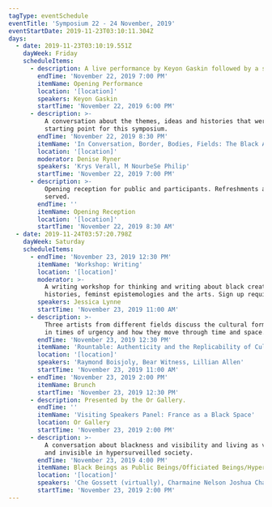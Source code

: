 ```yaml
---
tagType: eventSchedule
eventTitle: 'Symposium 22 - 24 November, 2019'
eventStartDate: 2019-11-23T03:10:11.304Z
days:
  - date: 2019-11-23T03:10:19.551Z
    dayWeek: Friday
    scheduleItems:
      - description: A live performance by Keyon Gaskin followed by a short talk.
        endTime: 'November 22, 2019 7:00 PM'
        itemName: Opening Performance
        location: '[location]'
        speakers: Keyon Gaskin
        startTime: 'November 22, 2019 6:00 PM'
      - description: >-
          A conversation about the themes, ideas and histories that were the
          starting point for this symposium.
        endTime: 'November 22, 2019 8:30 PM'
        itemName: 'In Conversation, Border, Bodies, Fields: The Black Aesthetic Revisited'
        location: '[location]'
        moderator: Denise Ryner
        speakers: 'Krys Verall, M NourbeSe Philip'
        startTime: 'November 22, 2019 7:00 PM'
      - description: >-
          Opening reception for public and participants. Refreshments and snacks
          served.
        endTime: ''
        itemName: Opening Reception
        location: '[location]'
        startTime: 'November 22, 2019 8:30 AM'
  - date: 2019-11-24T03:57:20.798Z
    dayWeek: Saturday
    scheduleItems:
      - endTime: 'November 23, 2019 12:30 PM'
        itemName: 'Workshop: Writing'
        location: '[location]'
        moderator: >-
          A writing workshop for thinking and writing about black creative
          histories, feminst epistemologies and the arts. Sign up required.
        speakers: Jessica Lynne
        startTime: 'November 23, 2019 11:00 AM'
      - description: >-
          Three artists from different fields discuss the cultural forms created
          in times of urgency and how they move through time and space.
        endTime: 'November 23, 2019 12:30 PM'
        itemName: 'Rountable: Authenticity and the Replicability of Cultural Vernaculars'
        location: '[location]'
        speakers: 'Raymond Boisjoly, Bear Witness, Lillian Allen'
        startTime: 'November 23, 2019 11:00 AM'
      - endTime: 'November 23, 2019 2:00 PM'
        itemName: Brunch
        startTime: 'November 23, 2019 12:30 PM'
      - description: Presented by the Or Gallery.
        endTime: ''
        itemName: 'Visiting Speakers Panel: France as a Black Space'
        location: Or Gallery
        startTime: 'November 23, 2019 2:00 PM'
      - description: >-
          A conversation about blackness and visibility and living as visible
          and invisible in hypersurveilled society.
        endTime: 'November 23, 2019 4:00 PM'
        itemName: Black Beings as Public Beings/Officiated Beings/Hypervisible Beings
        location: '[location]'
        speakers: 'Che Gossett (virtually), Charmaine Nelson Joshua Chambers Letson'
        startTime: 'November 23, 2019 2:00 PM'
---
```


